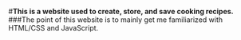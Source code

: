 #**This is a website used to create, store, and save cooking recipes.**
###The point of this website is to mainly get me familiarized with HTML/CSS and JavaScript.
